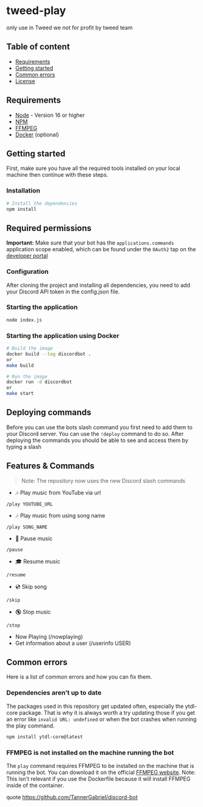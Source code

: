 # tweed-play

only use in Tweed we not for profit
by tweed team

## Table of content

- [Requirements](#requirements)
- [Getting started](#getting-started)
- [Common errors](#common-errors)
- [License](#license)

## Requirements

- [Node](https://nodejs.org/en/) - Version 16 or higher
- [NPM](https://www.npmjs.com/)
- [FFMPEG](https://www.ffmpeg.org/)
- [Docker](https://www.docker.com/) (optional)

## Getting started

First, make sure you have all the required tools installed on your local machine then continue with these steps.

### Installation

```bash
# Install the dependencies
npm install
```

## Required permissions

**Important:** Make sure that your bot has the `applications.commands` application scope enabled, which can be found under the `OAuth2` tap on the [developer portal](https://discord.com/developers/applications/)

### Configuration

After cloning the project and installing all dependencies, you need to add your Discord API token in the config.json file.

### Starting the application

```bash
node index.js
```

### Starting the application using Docker

```bash
# Build the image
docker build --tag discordbot .
or
make build

# Run the image
docker run -d discordbot
or
make start
```

## Deploying commands

Before you can use the bots slash command you first need to add them to your Discord server. You can use the `!deploy` command to do so.
After deploying the commands you should be able to see and access them by typing a slash

## Features & Commands

> Note: The repository now uses the new Discord slash commands

- 🎶 Play music from YouTube via url

`/play YOUTUBE_URL`

- 🎶 Play music from using song name

`/play SONG_NAME`

- 📃 Pause music

`/pause`

- 🎓 Resume music

`/resume`

- 💿 Skip song

`/skip`

- 🔇 Stop music

`/stop`

- Now Playing (/nowplaying)
- Get information about a user (/userinfo USER)

## Common errors

Here is a list of common errors and how you can fix them.

### Dependencies aren't up to date

The packages used in this repository get updated often, especially the ytdl-core package. That is why it is always worth a try updating those if you get an error like `invalid URL: undefined` or when the bot crashes when running the play command.

```bash
npm install ytdl-core@latest
```

### FFMPEG is not installed on the machine running the bot

The `play` command requires FFMPEG to be installed on the machine that is running the bot. You can download it on the official [FFMPEG website](https://www.ffmpeg.org/). Note: This isn't relevant if you use the Dockerfile because it will install FFMPEG inside of the container.

quote https://github.com/TannerGabriel/discord-bot
